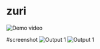 # zuri

![Demo video](https://github.com/zaddy1303/ZURI/blob/master/gif.gif)

#screenshot
<img src="https://github.com/zaddy1303/ZURI/blob/master/screenshot.png" alt="Output 1"/>
<img src="https://github.com/zaddy1303/ZURI/blob/master/screenshot%20(2).png" alt="Output 1"/>



